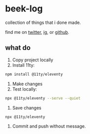 # beek-log

collection of things that i done made.

find me on [twitter](https://twitter.com/bjsmithxyz), [ig](https://www.instagram.com/bjsmith.xyz/), or [github](https://github.com/bjsmithxyz/).

## what do

1. Copy project locally
1. Install 11ty:

```bash
npm install @11ty/eleventy
```

1. Make changes
1. Test locally:

```bash
npx @11ty/eleventy --serve --quiet
```

1. Save changes

```bash
npx @11ty/eleventy
```

1. Commit and push without message.

